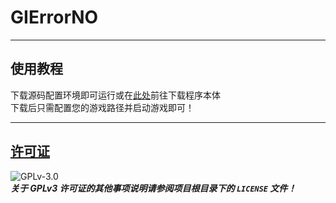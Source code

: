 # GIErrorNO
***
## 使用教程
下载源码配置环境即可运行或在[此处](可以在此下载可执行文件！)前往下载程序本体  
下载后只需配置您的游戏路径并启动游戏即可！  
***
## [许可证](https://www.gnu.org/licenses/gpl-3.0.html)  
![GPLv-3.0](https://www.gnu.org/graphics/gplv3-or-later.png)  
***关于 GPLv3 许可证的其他事项说明请参阅项目根目录下的 `LICENSE` 文件！***  
